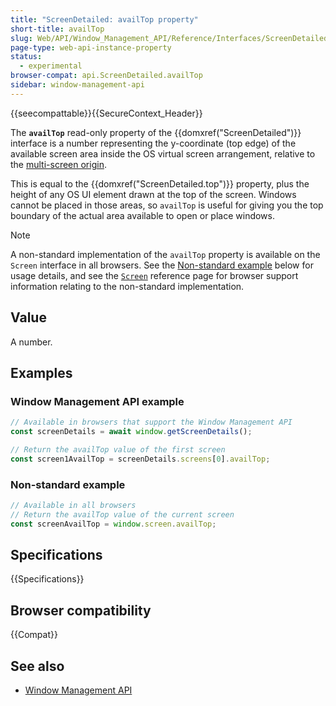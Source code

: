 ```yaml
---
title: "ScreenDetailed: availTop property"
short-title: availTop
slug: Web/API/Window_Management_API/Reference/Interfaces/ScreenDetailed/availTop
page-type: web-api-instance-property
status:
  - experimental
browser-compat: api.ScreenDetailed.availTop
sidebar: window-management-api
---
```


{{seecompattable}}{{SecureContext_Header}}

The **`availTop`** read-only property of the
{{domxref("ScreenDetailed")}} interface is a number representing the y-coordinate (top edge) of the available screen area inside the OS virtual screen arrangement, relative to the [multi-screen origin](/en-US/docs/Web/API/Window_Management_API/Guides/Multi-screen_origin).

This is equal to the {{domxref("ScreenDetailed.top")}} property, plus the height of any OS UI element drawn at the top of the screen. Windows cannot be placed in those areas, so `availTop` is useful for giving you the top boundary of the actual area available to open or place windows.

> [!NOTE]
> A non-standard implementation of the `availTop` property is available on the `Screen` interface in all browsers. See the [Non-standard example](#non-standard_example) below for usage details, and see the [`Screen`](/en-US/docs/Web/API/Screen#browser_compatibility) reference page for browser support information relating to the non-standard implementation.

## Value

A number.

## Examples

### Window Management API example

```js
// Available in browsers that support the Window Management API
const screenDetails = await window.getScreenDetails();

// Return the availTop value of the first screen
const screen1AvailTop = screenDetails.screens[0].availTop;
```

### Non-standard example

```js
// Available in all browsers
// Return the availTop value of the current screen
const screenAvailTop = window.screen.availTop;
```

## Specifications

{{Specifications}}

## Browser compatibility

{{Compat}}

## See also

- [Window Management API](/en-US/docs/Web/API/Window_Management_API)
